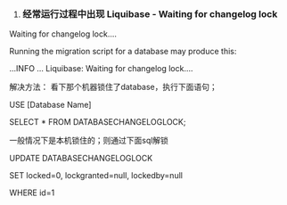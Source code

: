 1. ### 经常运行过程中出现 Liquibase - Waiting for changelog lock

Waiting for changelog lock....

Running the migration script for a database may produce this:

...INFO … Liquibase: Waiting for changelog lock....

解决方法： 看下那个机器锁住了database，执行下面语句；

USE \[Database Name\]

SELECT \* FROM DATABASECHANGELOGLOCK;

一般情况下是本机锁住的；则通过下面sql解锁

UPDATE DATABASECHANGELOGLOCK

SET locked=0, lockgranted=null, lockedby=null

WHERE id=1





